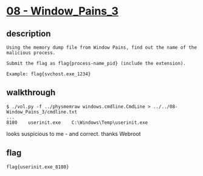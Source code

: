 # [08 - Window_Pains_3](https://deadface.ctfd.io/challenges#Window%20Pains%203-20)

## description
```
Using the memory dump file from Window Pains, find out the name of the malicious process.

Submit the flag as flag{process-name_pid} (include the extension).

Example: flag{svchost.exe_1234}
```

## walkthrough


```
$ ./vol.py -f ../physmemraw windows.cmdline.CmdLine > ../../08-Window_Pains_3/cmdline.txt
...
8180    userinit.exe    C:\Windows\Temp\userinit.exe
```

looks suspicious to me - and correct. thanks Webroot

## flag
```
flag{userinit.exe_8180}
```

